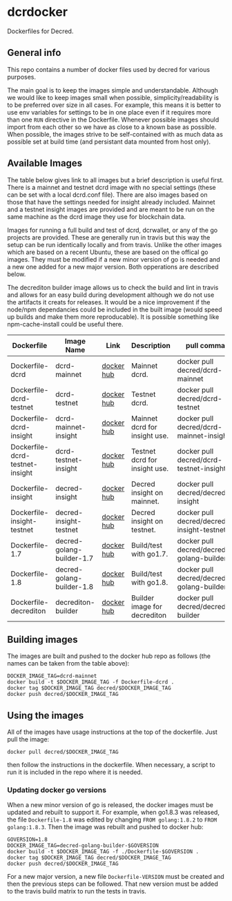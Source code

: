 # dcrdocker

Dockerfiles for Decred.

## General info

This repo contains a number of docker files used by decred for various purposes.

The main goal is to keep the images simple and understandable.  Although we would like to keep images small when possible, simplicity/readability is to be preferred over size in all cases.  For example, this means it is better to use env variables for settings to be in one place even if it requires more than one `RUN` directive in the Dockerfile.  Whenever possible images should import from each other so we have as close to a known base as possible.  When possible, the images strive to be self-contained with as much data as possible set at build time (and persistant data mounted from host only).

## Available Images

The table below gives link to all images but a brief description is useful first.  There is a mainnet and testnet dcrd image with no special settings (these can be set with a local dcrd.conf file).  There are also images based on those that have the settings needed for insight already included.  Mainnet and a testnet insight images are provided and are meant to be run on the same machine as the dcrd image they use for blockchain data.

Images for running a full build and test of dcrd, dcrwallet, or any of the go projects are provided.  These are generally run in travis but this way the setup can be run identically locally and from travis.  Unlike the other images which are based on a recent Ubuntu, these are based on the offical go images.  They must be modified if a new minor version of go is needed and a new one added for a new major version.  Both opperations are described below.

The decrediton builder image allows us to check the build and lint in travis and allows for an easy build during development although we do not use the artifacts it creats for releases.  It would be a nice improvement if the node/npm dependancies could be included in the built image (would speed up builds and make them more reproducable).  It is possible something like npm-cache-install could be useful there.


| Dockerfile | Image Name | Link | Description | pull command |
| --- | --- | --- | --- | --- |
|Dockerfile-dcrd|dcrd-mainnet|[docker hub](https://hub.docker.com/r/decred/dcrd-mainnet/)|Mainnet dcrd.|docker pull decred/dcrd-mainnet|
|Dockerfile-dcrd-testnet|dcrd-testnet|[docker hub](https://hub.docker.com/r/decred/dcrd-testnet/)|Testnet dcrd.|docker pull decred/dcrd-testnet|
|Dockerfile-dcrd-insight|dcrd-mainnet-insight|[docker hub](https://hub.docker.com/r/decred/dcrd-mainnet-insihght/)|Mainnet dcrd for insight use.|docker pull decred/dcrd-mainnet-insight|
|Dockerfile-dcrd-testnet-insight|dcrd-testnet-insight|[docker hub](https://hub.docker.com/r/decred/dcrd-testnet-insight/)|Testnet dcrd for insight use.|docker pull decred/dcrd-testnet-insight|
|Dockerfile-insight|decred-insight|[docker hub](https://hub.docker.com/r/decred/decred-insight/)|Decred insight on mainnet.|docker pull decred/decred-insight|
|Dockerfile-insight-testnet|decred-insight-testnet|[docker hub](https://hub.docker.com/r/decred/decred-insight-testnet/)|Decred insight on testnet.|docker pull decred/decred-insight-testnet|
|Dockerfile-1.7|decred-golang-builder-1.7|[docker hub](https://hub.docker.com/r/decred/decred-golang-builder-1.7/)|Build/test with go1.7.|docker pull decred/decred-golang-builder-1.7|
|Dockerfile-1.8|decred-golang-builder-1.8|[docker hub](https://hub.docker.com/r/decred/decred-golang-builder-1.8/)|Build/test with go1.8.|docker pull decred/decred-golang-builder-1.8|
|Dockerfile-decrediton|decrediton-builder|[docker hub](https://hub.docker.com/r/decred/decrediton-builder/)|Builder image for decrediton|docker pull decred/decrediton-builder|

## Building images

The images are built and pushed to the docker hub repo as follows (the names can be taken from the table above):
```
DOCKER_IMAGE_TAG=dcrd-mainnet
docker build -t $DOCKER_IMAGE_TAG -f Dockerfile-dcrd .
docker tag $DOCKER_IMAGE_TAG decred/$DOCKER_IMAGE_TAG
docker push decred/$DOCKER_IMAGE_TAG
```

## Using the images

All of the images have usage instructions at the top of the dockerfile.  Just pull the image:
```
docker pull decred/$DOCKER_IMAGE_TAG
```
then follow the instructions in the dockerfile.  When necessary, a script to run it is included in the repo where it is needed.

### Updating docker go versions

When a new minor version of go is released, the docker images must be updated and rebuilt to support it.  For example, when go1.8.3 was released, the file `Dockerfile-1.8` was edited by changing `FROM golang:1.8.2` to `FROM golang:1.8.3`.  Then the image was rebuilt and pushed to docker hub:
```
GOVERSION=1.8
DOCKER_IMAGE_TAG=decred-golang-builder-$GOVERSION
docker build -t $DOCKER_IMAGE_TAG -f ./Dockerfile-$GOVERSION .
docker tag $DOCKER_IMAGE_TAG decred/$DOCKER_IMAGE_TAG
docker push decred/$DOCKER_IMAGE_TAG
```

For a new major version, a new file `Dockerfile-VERSION` must be created and then the previous steps can be followed.  That new version must be added to the travis build matrix to run the tests in travis.
